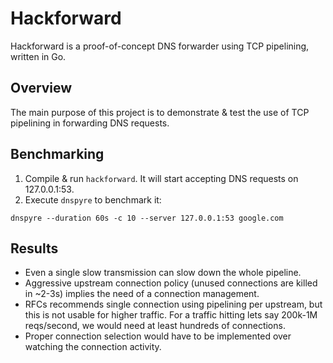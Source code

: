 # Hackforward

Hackforward is a proof-of-concept DNS forwarder using TCP pipelining, written in Go. 

## Overview

The main purpose of this project is to demonstrate & test the use of TCP pipelining in forwarding DNS requests.

## Benchmarking

1. Compile & run `hackforward`. It will start accepting DNS requests on 127.0.0.1:53.
2. Execute `dnspyre` to benchmark it:

```
dnspyre --duration 60s -c 10 --server 127.0.0.1:53 google.com
```

## Results

* Even a single slow transmission can slow down the whole pipeline.
* Aggressive upstream connection policy (unused connections are killed in ~2-3s) implies the need of a connection management.
* RFCs recommends single connection using pipelining per upstream, but this is not usable for higher traffic. For a traffic hitting lets say 200k-1M reqs/second, we would need at least hundreds of connections.
* Proper connection selection would have to be implemented over watching the connection activity.  

